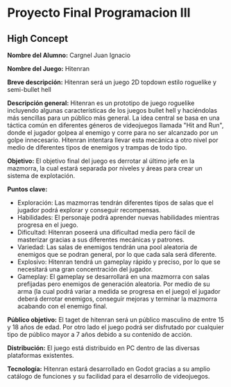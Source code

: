 # Proyecto Final Programacion III

## **High Concept**

**Nombre del Alumno:** Cargnel Juan Ignacio 

**Nombre del Juego:** Hitenran

**Breve descripción:** Hitenran será un juego 2D topdown estilo roguelike y semi-bullet hell

**Descripción general:** Hitenran es un prototipo de juego roguelike incluyendo algunas características de los juegos bullet hell y haciéndolas más sencillas para un público más general. La idea central se basa en una táctica común en diferentes géneros de videojuegos llamada "Hit and Run", donde el jugador golpea al enemigo y corre para no ser alcanzado por un golpe innecesario. Hitenran intentara llevar esta mecánica a otro nivel por medio de diferentes tipos de enemigos y trampas de todo tipo.

**Objetivo:** El objetivo final del juego es derrotar al último jefe en la mazmorra, la cual estará separada por niveles y áreas para crear un sistema de explotación.

**Puntos clave:**

* Exploración: Las mazmorras tendrán diferentes tipos de salas que el jugador podrá explorar y conseguir recompensas.
* Habilidades: El personaje podrá aprender nuevas habilidades mientras progresa en el juego.
* Dificultad: Hitenran poseerá una dificultad media pero fácil de masterizar gracias a sus diferentes mecánicas y patrones.
* Variedad: Las salas de enemigos tendrán una pool aleatoria de enemigos que se podran general, por lo que cada sala será diferente.
* Explosivo: Hitenran tendrá un gameplay rápido y preciso, por lo que se necesitará una gran concentración del jugador.
* Gameplay: El gameplay se desarrollará en una mazmorra con salas prefijadas pero enemigos de generación aleatoria. Por medio de su arma (la cual podrá variar a medida se progresa en el juego) el jugador deberá derrotar enemigos, conseguir mejoras y terminar la mazmorra acabando con el enemigo final.

**Público objetivo:** El taget de hitenran será un público masculino de entre 15 y 18 años de edad. Por otro lado el juego podrá ser disfrutado por cualquier tipo de público mayor a 7 años debido a su contenido de acción.

**Distribución:** El juego está distribuido en PC dentro de las diversas plataformas existentes.

**Tecnología:** Hitenran estará desarrollado en Godot gracias a su amplio catálogo de funciones y su facilidad para el desarrollo de videojuegos.

